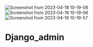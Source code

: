 ![Screenshot from 2023-04-18 10-19-06](https://user-images.githubusercontent.com/122869450/232678385-9a1ac6fa-65e5-4db9-b9e6-042e506a705d.png)
![Screenshot from 2023-04-18 10-19-06](https://user-images.githubusercontent.com/122869450/232678413-9096f084-e279-4d77-9f22-d2ee080a663a.png)
![Screenshot from 2023-04-18 10-19-57](https://user-images.githubusercontent.com/122869450/232678419-e8cea301-f5b3-4769-91ce-0eee46ffefeb.png)
# Django_admin
